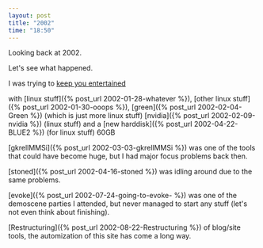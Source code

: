 ```yaml
---
layout: post
title: "2002"
time: "18:50"
---
```


Looking back at 2002.

Let's see what happened.

I was trying to [keep you entertained](/SHOTS/2002/01/22/17038/)

with
[linux stuff]({% post_url 2002-01-28-whatever %}),
[other linux stuff]({% post_url 2002-01-30-ooops %}),
[green]({% post_url 2002-02-04-Green %}) (which is just more linux stuff)
[nvidia]({% post_url 2002-02-09-nvidia %}) (linux stuff)
and a
[new harddisk]({% post_url 2002-04-22-BLUE2 %}) (for linux stuff) 60GB

[gkrellMMSi]({% post_url 2002-03-03-gkrellMMSi %}) was one of the tools that could have become huge, but I had major focus problems back then.

[stoned]({% post_url 2002-04-16-stoned %}) was idling around due to the same problems.

[evoke]({% post_url 2002-07-24-going-to-evoke- %}) was one of the demoscene parties I attended, but never managed to start any stuff (let's not even think about finishing).

[Restructuring]({% post_url 2002-08-22-Restructuring %}) of blog/site tools, the automization of this site has come a long way.

